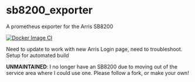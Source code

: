# sb8200_exporter
A prometheus exporter for the Arris SB8200

[![Docker Image CI](https://github.com/gallis-local/sb8200_exporter/actions/workflows/main.yml/badge.svg)](https://github.com/gallis-local/sb8200_exporter/actions/workflows/main.yml)


Need to update to work with new Arris Login page, need to troubleshoot. Setup for automated build

**UNMAINTAINED**: I no longer have an SB8200 due to moving out of the service area where I could use one. Please follow a fork, or make your own!
